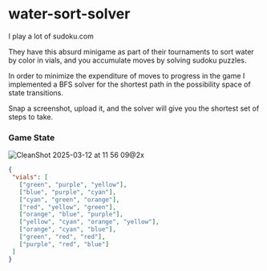 # water-sort-solver

I play a lot of sudoku.com 

They have this absurd minigame as part of their tournaments to sort water by color in vials, and you accumulate moves by solving sudoku puzzles.

In order to minimize the expenditure of moves to progress in the game I implemented a BFS solver for the shortest path in the possibility space of state transitions.

Snap a screenshot, upload it, and the solver will give you the shortest set of steps to take. 

### Game State

![CleanShot 2025-03-12 at 11 56 09@2x](https://github.com/user-attachments/assets/24b40e27-c65d-43a2-81f1-808f540ace42)

```json
{
 "vials": [
   ["green", "purple", "yellow"],
   ["blue", "purple", "cyan"],
   ["cyan", "green", "orange"],
   ["red", "yellow", "green"],
   ["orange", "blue", "purple"],
   ["yellow", "cyan", "orange", "yellow"],
   ["orange", "cyan", "blue"],
   ["green", "red", "red"],
   ["purple", "red", "blue"]
 ]
}
```
